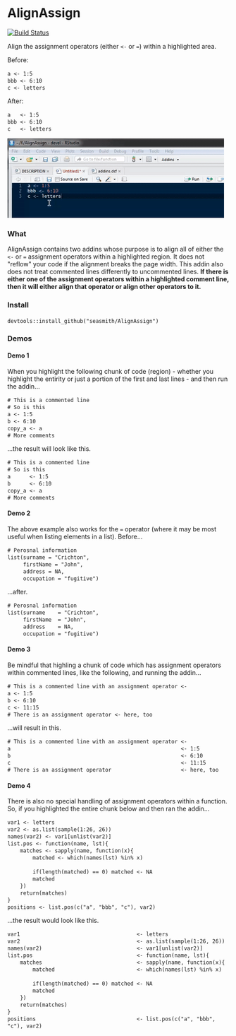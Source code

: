 # AlignAssign

[![Build Status](https://travis-ci.org/seasmith/AlignAssign.svg?branch=master)](https://travis-ci.org/seasmith/AlignAssign)

Align the assignment operators (either `<-` or `=`) within a highlighted area.

Before:
```{r}
a <- 1:5
bbb <- 6:10
c <- letters
```

After:
```{r}
a   <- 1:5
bbb <- 6:10
c   <- letters
```

![](inst/media/demo2.gif)

### What
AlignAssign contains two addins whose purpose is to align all of either the  `<-` or `=` assignment operators within a highlighted region. It does not "reflow" your code if the alignment breaks the page width. This addin also does not treat commented lines differently to uncommented lines. __If there is either one of the assignment operators within a highlighted comment line, then it will either align that operator or align other operators to it.__

### Install
`devtools::install_github("seasmith/AlignAssign")`

### Demos

#### Demo 1
When you highlight the following chunk of code (region) - whether you highlight the entirity or just a portion of the first and last lines - and then run the addin...
```{r}
# This is a commented line
# So is this
a <- 1:5
b <- 6:10
copy_a <- a
# More comments
```

...the result will look like this.
```{r}
# This is a commented line
# So is this
a      <- 1:5
b      <- 6:10
copy_a <- a
# More comments
```

#### Demo 2
The above example also works for the `=` operator (where it may be most useful when listing elements in a list). Before...
```{r}
# Perosnal information
list(surname = "Crichton",
     firstName = "John",
     address = NA,
     occupation = "fugitive")
```

...after.
```{r}
# Perosnal information
list(surname    = "Crichton",
     firstName  = "John",
     address    = NA,
     occupation = "fugitive")
```

#### Demo 3
Be mindful that highling a chunk of code which has assignment operators within commented lines, like the following, and running the addin...
```{r}
# This is a commented line with an assignment operator <-
a <- 1:5
b <- 6:10
c <- 11:15
# There is an assignment operator <- here, too
```

...will result in this.
```{r}
# This is a commented line with an assignment operator <-
a                                                      <- 1:5
b                                                      <- 6:10
c                                                      <- 11:15
# There is an assignment operator                      <- here, too
```

#### Demo 4
There is also no special handling of assignment operators within a function. So, if you highlighted the entire chunk below and then ran the addin...
```{r}
var1 <- letters
var2 <- as.list(sample(1:26, 26))
names(var2) <- var1[unlist(var2)]
list.pos <- function(name, lst){
    matches <- sapply(name, function(x){
        matched <- which(names(lst) %in% x)

        if(length(matched) == 0) matched <- NA
        matched
    })
    return(matches)
}
positions <- list.pos(c("a", "bbb", "c"), var2)
```

...the result would look like this.
```{r}
var1                                     <- letters
var2                                     <- as.list(sample(1:26, 26))
names(var2)                              <- var1[unlist(var2)]
list.pos                                 <- function(name, lst){
    matches                              <- sapply(name, function(x){
        matched                          <- which(names(lst) %in% x)

        if(length(matched) == 0) matched <- NA
        matched
    })
    return(matches)
}
positions                                <- list.pos(c("a", "bbb", "c"), var2)
```
